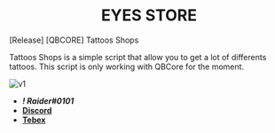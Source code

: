 <div align="center">
  <h1>EYES STORE</h1>
</div>

[Release] [QBCORE] Tattoos Shops

Tattoos Shops is a simple script that allow you to get a lot of differents tattoos. This script is only working with QBCore for the moment.


![v1](https://github.com/raiderss/es-tattoos/assets/53000629/31e5e972-83fb-424c-95df-dcb6d3708d54)

- **_! Raider#0101_**
- [**Discord**](https://discord.gg/EkwWvFS)
- [**Tebex**](https://eyestore.tebex.io/)



